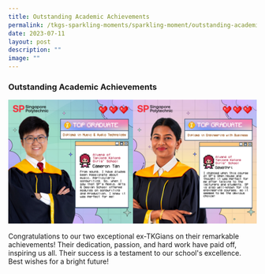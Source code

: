 ```yaml
---
title: Outstanding Academic Achievements
permalink: /tkgs-sparkling-moments/sparkling-moment/outstanding-academic-achievements/
date: 2023-07-11
layout: post
description: ""
image: ""
---
```

<h3><strong>Outstanding Academic Achievements</strong></h3>

<img src="/images/Sparkling_Moment/2023/SP_grads/combine.png">

Congratulations to our two exceptional ex-TKGians on their remarkable achievements! Their dedication, passion, and hard work have paid off, inspiring us all. Their success is a testament to our school's excellence. Best wishes for a bright future!